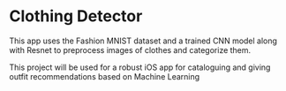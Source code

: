 # Clothing Detector 

This app uses the Fashion MNIST dataset and a trained CNN model along with Resnet to preprocess images of clothes and categorize them.

This project will be used for a robust iOS app for cataloguing and giving outfit recommendations based on Machine Learning